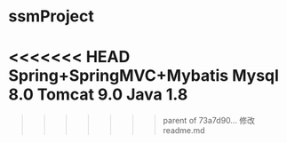 # ssmProject
<<<<<<< HEAD
Spring+SpringMVC+Mybatis
Mysql 8.0
Tomcat 9.0
Java 1.8
=======
>>>>>>> parent of 73a7d90... 修改readme.md
